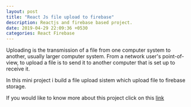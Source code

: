 ```yaml
---
layout: post
title: "React Js file upload to firebase"
description: Reactjs and firebase based project.
date: 2019-04-29 22:09:36 +0530
categories: React Firebase
---
```


Uploading is the transmission of a file from one computer system to another, usually larger computer system. From a network user's point-of-view, to upload a file is to send it to another computer that is set up to receive it.

In this mini project i build a file upload sistem which upload file to firebase storage.

If you would like to know more about this project click on this [link](https://github.com/tandavala/upload-image-react-firebase)
